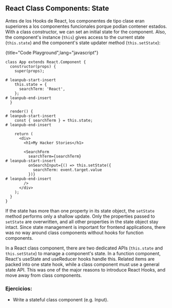 ## React Class Components: State

Antes de los Hooks de React, los componentes de tipo clase eran superiores a los componentes funcionales porque podían contener estados. With a class constructor, we can set an initial state for the component. Also, the component's instance (`this`) gives access to the current state (`this.state`) and the component's state updater method (`this.setState`):

{title="Code Playground",lang="javascript"}
~~~~~~~
class App extends React.Component {
  constructor(props) {
    super(props);

# leanpub-start-insert
    this.state = {
      searchTerm: 'React',
    };
# leanpub-end-insert
  }

  render() {
# leanpub-start-insert
    const { searchTerm } = this.state;
# leanpub-end-insert

    return (
      <div>
        <h1>My Hacker Stories</h1>

        <SearchForm
          searchTerm={searchTerm}
# leanpub-start-insert
          onSearchInput={() => this.setState({
            searchTerm: event.target.value
          })}
# leanpub-end-insert
        />
      </div>
    );
  }
}
~~~~~~~

If the state has more than one property in its state object, the `setState` method performs only a shallow update. Only the properties passed to `setState` are overwritten, and all other properties in the state object stay intact. Since state management is important for frontend applications, there was no way around class components without hooks for function components.

In a React class component, there are two dedicated APIs (`this.state` and `this.setState`) to manage a component's state. In a function component, React's useState and useReducer hooks handle this. Related items are packed into one state hook, while a class component must use a general state API. This was one of the major reasons to introduce React Hooks, and move away from class components.

### Ejercicios:

* Write a stateful class component (e.g. Input).